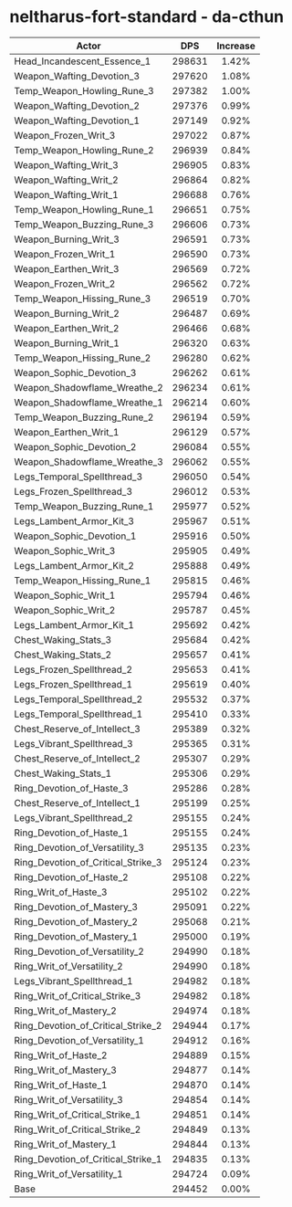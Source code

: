 # neltharus-fort-standard - da-cthun
| Actor | DPS | Increase |
|---|:---:|:---:|
|Head_Incandescent_Essence_1|298631|1.42%|
|Weapon_Wafting_Devotion_3|297620|1.08%|
|Temp_Weapon_Howling_Rune_3|297382|1.00%|
|Weapon_Wafting_Devotion_2|297376|0.99%|
|Weapon_Wafting_Devotion_1|297149|0.92%|
|Weapon_Frozen_Writ_3|297022|0.87%|
|Temp_Weapon_Howling_Rune_2|296939|0.84%|
|Weapon_Wafting_Writ_3|296905|0.83%|
|Weapon_Wafting_Writ_2|296864|0.82%|
|Weapon_Wafting_Writ_1|296688|0.76%|
|Temp_Weapon_Howling_Rune_1|296651|0.75%|
|Temp_Weapon_Buzzing_Rune_3|296606|0.73%|
|Weapon_Burning_Writ_3|296591|0.73%|
|Weapon_Frozen_Writ_1|296590|0.73%|
|Weapon_Earthen_Writ_3|296569|0.72%|
|Weapon_Frozen_Writ_2|296562|0.72%|
|Temp_Weapon_Hissing_Rune_3|296519|0.70%|
|Weapon_Burning_Writ_2|296487|0.69%|
|Weapon_Earthen_Writ_2|296466|0.68%|
|Weapon_Burning_Writ_1|296320|0.63%|
|Temp_Weapon_Hissing_Rune_2|296280|0.62%|
|Weapon_Sophic_Devotion_3|296262|0.61%|
|Weapon_Shadowflame_Wreathe_2|296234|0.61%|
|Weapon_Shadowflame_Wreathe_1|296214|0.60%|
|Temp_Weapon_Buzzing_Rune_2|296194|0.59%|
|Weapon_Earthen_Writ_1|296129|0.57%|
|Weapon_Sophic_Devotion_2|296084|0.55%|
|Weapon_Shadowflame_Wreathe_3|296062|0.55%|
|Legs_Temporal_Spellthread_3|296050|0.54%|
|Legs_Frozen_Spellthread_3|296012|0.53%|
|Temp_Weapon_Buzzing_Rune_1|295977|0.52%|
|Legs_Lambent_Armor_Kit_3|295967|0.51%|
|Weapon_Sophic_Devotion_1|295916|0.50%|
|Weapon_Sophic_Writ_3|295905|0.49%|
|Legs_Lambent_Armor_Kit_2|295888|0.49%|
|Temp_Weapon_Hissing_Rune_1|295815|0.46%|
|Weapon_Sophic_Writ_1|295794|0.46%|
|Weapon_Sophic_Writ_2|295787|0.45%|
|Legs_Lambent_Armor_Kit_1|295692|0.42%|
|Chest_Waking_Stats_3|295684|0.42%|
|Chest_Waking_Stats_2|295657|0.41%|
|Legs_Frozen_Spellthread_2|295653|0.41%|
|Legs_Frozen_Spellthread_1|295619|0.40%|
|Legs_Temporal_Spellthread_2|295532|0.37%|
|Legs_Temporal_Spellthread_1|295410|0.33%|
|Chest_Reserve_of_Intellect_3|295389|0.32%|
|Legs_Vibrant_Spellthread_3|295365|0.31%|
|Chest_Reserve_of_Intellect_2|295307|0.29%|
|Chest_Waking_Stats_1|295306|0.29%|
|Ring_Devotion_of_Haste_3|295286|0.28%|
|Chest_Reserve_of_Intellect_1|295199|0.25%|
|Legs_Vibrant_Spellthread_2|295155|0.24%|
|Ring_Devotion_of_Haste_1|295155|0.24%|
|Ring_Devotion_of_Versatility_3|295135|0.23%|
|Ring_Devotion_of_Critical_Strike_3|295124|0.23%|
|Ring_Devotion_of_Haste_2|295108|0.22%|
|Ring_Writ_of_Haste_3|295102|0.22%|
|Ring_Devotion_of_Mastery_3|295091|0.22%|
|Ring_Devotion_of_Mastery_2|295068|0.21%|
|Ring_Devotion_of_Mastery_1|295000|0.19%|
|Ring_Devotion_of_Versatility_2|294990|0.18%|
|Ring_Writ_of_Versatility_2|294990|0.18%|
|Legs_Vibrant_Spellthread_1|294982|0.18%|
|Ring_Writ_of_Critical_Strike_3|294982|0.18%|
|Ring_Writ_of_Mastery_2|294974|0.18%|
|Ring_Devotion_of_Critical_Strike_2|294944|0.17%|
|Ring_Devotion_of_Versatility_1|294912|0.16%|
|Ring_Writ_of_Haste_2|294889|0.15%|
|Ring_Writ_of_Mastery_3|294877|0.14%|
|Ring_Writ_of_Haste_1|294870|0.14%|
|Ring_Writ_of_Versatility_3|294854|0.14%|
|Ring_Writ_of_Critical_Strike_1|294851|0.14%|
|Ring_Writ_of_Critical_Strike_2|294849|0.13%|
|Ring_Writ_of_Mastery_1|294844|0.13%|
|Ring_Devotion_of_Critical_Strike_1|294835|0.13%|
|Ring_Writ_of_Versatility_1|294724|0.09%|
|Base|294452|0.00%|
